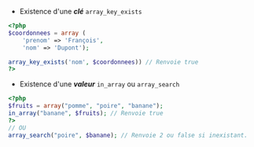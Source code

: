 * Existence d'une ___clé___ `array_key_exists`  
```php
<?php
$coordonnees = array (
    'prenom' => 'François',
    'nom' => 'Dupont');

array_key_exists('nom', $coordonnees)) // Renvoie true
?>
```
* Existence d'une ___valeur___  `in_array` ou `array_search`
```php
<?php
$fruits = array("pomme", "poire", "banane");
in_array("banane", $fruits); // Renvoie true
?>
// OU
array_search("poire", $banane); // Renvoie 2 ou false si inexistant.
```
